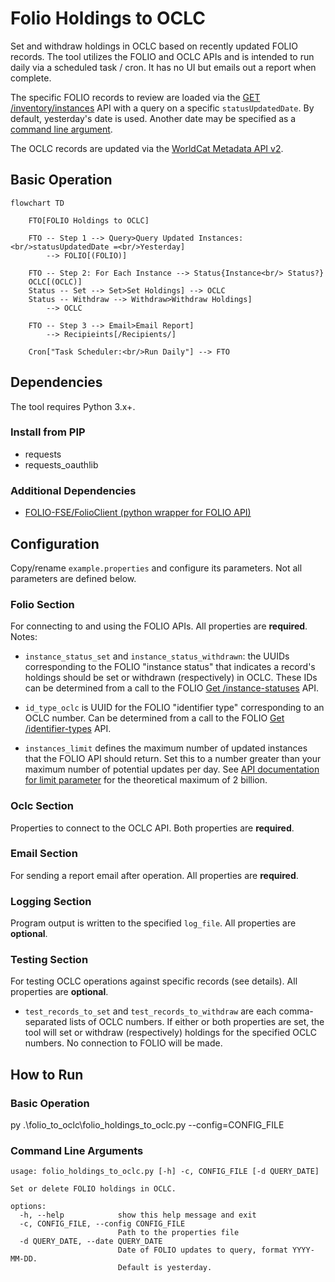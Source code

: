 # Folio Holdings to OCLC

Set and withdraw holdings in OCLC based on recently updated FOLIO records.  The tool utilizes the FOLIO and OCLC APIs and is intended to run daily via a scheduled task / cron.  It has no UI but emails out a report when complete.

The specific FOLIO records to review are loaded via the [GET /inventory/instances](https://s3.amazonaws.com/foliodocs/api/mod-inventory/p/inventory.html#inventory_instances_get) API with a query on a specific `statusUpdatedDate`.  By default, yesterday's date is used.  Another date may be specified as a [command line argument](#command-line-arguments).

The OCLC records are updated via the [WorldCat Metadata API v2](https://developer.api.oclc.org/wc-metadata-v2).

## Basic Operation

``` mermaid
flowchart TD

    FTO[FOLIO Holdings to OCLC]

    FTO -- Step 1 --> Query>Query Updated Instances:<br/>statusUpdatedDate =<br/>Yesterday]
        --> FOLIO[(FOLIO)]

    FTO -- Step 2: For Each Instance --> Status{Instance<br/> Status?}
    OCLC[(OCLC)]
    Status -- Set --> Set>Set Holdings] --> OCLC
    Status -- Withdraw --> Withdraw>Withdraw Holdings] 
        --> OCLC
    
    FTO -- Step 3 --> Email>Email Report]
        --> Recipieints[/Recipients/]
    
    Cron["Task Scheduler:<br/>Run Daily"] --> FTO

``` 

## Dependencies

The tool requires Python 3.x+.

### Install from PIP
  - requests
  - requests_oauthlib

### Additional Dependencies
- [FOLIO-FSE/FolioClient (python wrapper for FOLIO API)](https://github.com/FOLIO-FSE/FolioClient)

## Configuration

Copy/rename `example.properties` and configure its parameters.  Not all parameters are defined below.

### Folio Section

For connecting to and using the FOLIO APIs.  All properties are **required**.  Notes:

- `instance_status_set` and `instance_status_withdrawn`: the UUIDs corresponding to the FOLIO "instance status" that indicates a record's holdings should be set or withdrawn (respectively) in OCLC.  These IDs can be determined from a call to the FOLIO [Get /instance-statuses](https://s3.amazonaws.com/foliodocs/api/mod-inventory-storage/p/instance-status.html#instance_statuses_get) API.

- `id_type_oclc` is UUID for the FOLIO "identifier type" corresponding to an OCLC number.   Can be determined from a call to the FOLIO [Get /identifier-types](https://s3.amazonaws.com/foliodocs/api/mod-inventory-storage/p/identifier-type.html#identifier_types_get) API.

- `instances_limit` defines the maximum number of updated instances that the FOLIO API should return.  Set this to a number greater than your maximum number of potential updates per day.  See [API documentation for limit parameter](https://s3.amazonaws.com/foliodocs/api/mod-inventory/p/inventory.html#inventory_instances_get) for the theoretical maximum of 2 billion.

### Oclc Section

Properties to connect to the OCLC API.  Both properties are **required**.

### Email Section

For sending a report email after operation.  All properties are **required**.

### Logging Section

Program output is written to the specified `log_file`.  All properties are **optional**.

### Testing Section

For testing OCLC operations against specific records (see details).  All properties are **optional**.

- `test_records_to_set` and `test_records_to_withdraw` are each comma-separated lists of OCLC numbers.  If either or both properties are set, the tool will set or withdraw (respectively) holdings for the specified OCLC numbers.  No connection to FOLIO will be made.

## How to Run

### Basic Operation

py .\folio_to_oclc\folio_holdings_to_oclc.py --config=CONFIG_FILE

### Command Line Arguments

    usage: folio_holdings_to_oclc.py [-h] -c, CONFIG_FILE [-d QUERY_DATE]

    Set or delete FOLIO holdings in OCLC.

    options:
      -h, --help            show this help message and exit
      -c, CONFIG_FILE, --config CONFIG_FILE
                            Path to the properties file
      -d QUERY_DATE, --date QUERY_DATE
                            Date of FOLIO updates to query, format YYYY-MM-DD.
                            Default is yesterday.
